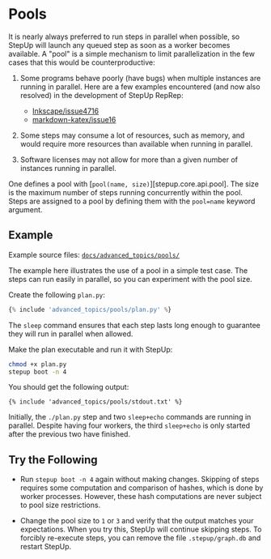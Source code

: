 # Pools

It is nearly always preferred to run steps in parallel when possible,
so StepUp will launch any queued step as soon as a worker becomes available.
A "pool" is a simple mechanism to limit parallelization in the few cases that this would be counterproductive:

1. Some programs behave poorly (have bugs) when multiple instances are running in parallel.
   Here are a few examples encountered (and now also resolved) in the development of StepUp RepRep:
    - [Inkscape/issue4716](https://gitlab.com/inkscape/inkscape/-/issues/4716)
    - [markdown-katex/issue16](https://github.com/mbarkhau/markdown-katex/issues/16)

2. Some steps may consume a lot of resources, such as memory,
   and would require more resources than available when running in parallel.

3. Software licenses may not allow for more than a given number of instances running in parallel.

One defines a pool with [`pool(name, size)`][stepup.core.api.pool].
The size is the maximum number of steps running concurrently within the pool.
Steps are assigned to a pool by defining them with the `pool=name` keyword argument.

## Example

Example source files: [`docs/advanced_topics/pools/`](https://github.com/reproducible-reporting/stepup-core/tree/main/docs/advanced_topics/pools)

The example here illustrates the use of a pool in a simple test case.
The steps can run easily in parallel, so you can experiment with the pool size.

Create the following `plan.py`:

```python
{% include 'advanced_topics/pools/plan.py' %}
```

The `sleep` command ensures that each step lasts long enough
to guarantee they will run in parallel when allowed.

Make the plan executable and run it with StepUp:

```bash
chmod +x plan.py
stepup boot -n 4
```

You should get the following output:

```text
{% include 'advanced_topics/pools/stdout.txt' %}
```

Initially, the `./plan.py` step and two `sleep+echo` commands are running in parallel.
Despite having four workers,
the third `sleep+echo` is only started after the previous two have finished.

## Try the Following

- Run `stepup boot -n 4` again without making changes.
  Skipping of steps requires some computation and comparison of hashes,
  which is done by worker processes.
  However, these hash computations are never subject to pool size restrictions.

- Change the pool size to `1` or `3` and verify that the output matches your expectations.
  When you try this, StepUp will continue skipping steps.
  To forcibly re-execute steps, you can remove the file `.stepup/graph.db` and restart StepUp.
